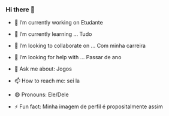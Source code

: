 ### Hi there 👋


- 🔭 I’m currently working on
Etudante

- 🌱 I’m currently learning ...
Tudo

- 👯 I’m looking to collaborate on ...
Com minha carreira

- 🤔 I’m looking for help with ...
Passar de ano

- 💬 Ask me about:
Jogos

- 📫 How to reach me:
sei la

- 😄 Pronouns:
Ele/Dele

- ⚡ Fun fact:
Minha imagem de perfil é propositalmente assim
